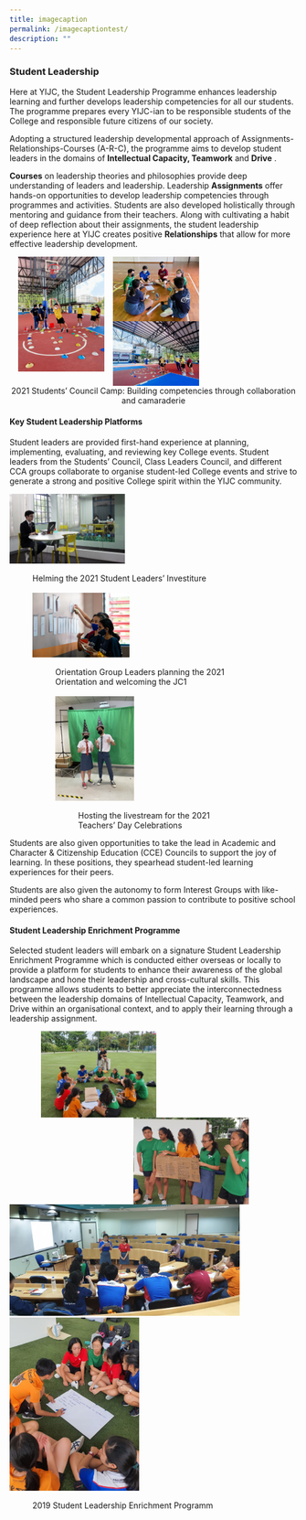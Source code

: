 ```yaml
---
title: imagecaption
permalink: /imagecaptiontest/
description: ""
---
```


### **Student Leadership**
Here at YIJC, the Student Leadership Programme enhances leadership learning and further develops leadership competencies for all our students. The programme prepares every YIJC-ian to be responsible students of the College and responsible future citizens of our society.

Adopting a structured leadership developmental approach of Assignments-Relationships-Courses (A-R-C), the programme aims to develop student leaders in the domains of **Intellectual Capacity, Teamwork** and **Drive** .

**Courses** on leadership theories and philosophies provide deep understanding of leaders and leadership. Leadership **Assignments** offer hands-on opportunities to develop leadership competencies through programmes and activities. Students are also developed holistically through mentoring and guidance from their teachers. Along with cultivating a habit of deep reflection about their assignments, the student leadership experience here at YIJC creates positive **Relationships** that allow for more effective leadership development.

<img src="/images/studentleadership1.jpg" style="width:30%;margin-right:15px;margin-left:15px;" align = "left">
<img src="/images/studentleadership2.jpg" style="width:30%;margin-right:15px;" align = "left">
<img src="/images/studentleadership3.jpg" style="width:30%;margin-right:15px;" align = "left">

<br clear="left"> 

<center>2021 Students’ Council Camp: Building competencies through collaboration and camaraderie</center>

#### **Key Student Leadership Platforms**
Student leaders are provided first-hand experience at planning, implementing, evaluating, and reviewing key College events. Student leaders from the Students’ Council, Class Leaders Council, and different CCA groups collaborate to organise student-led College events and strive to generate a strong and positive College spirit within the YIJC community.

<img src="/images/studentleadership4.jpg" style="width:40%" alt="studentleadership4">
<figure>
  <figcaption>
    Helming the 2021 Student Leaders’ Investiture
  </figcaption>
<br>
  <img src="/images/studentleadership5.jpg" style="width:40%" alt="studentleadership5">
  <figure>
    <figcaption>
      Orientation Group Leaders planning the 2021 Orientation and welcoming the JC1
    </figcaption>
<br>
    <img src="/images/studentleadership6.jpg" style="width:40%" alt="studentleadership6">
    <figure>
      <figcaption>
        Hosting the livestream for the 2021 Teachers’ Day Celebrations
      </figcaption>
    </figure>
  </figure>
</figure>


Students are also given opportunities to take the lead in Academic and Character & Citizenship Education (CCE) Councils to support the joy of learning. In these positions, they spearhead student-led learning experiences for their peers. 

Students are also given the autonomy to form Interest Groups with like-minded peers who share a common passion to contribute to positive school experiences.

#### **Student Leadership Enrichment Programme**
Selected student leaders will embark on a signature Student Leadership Enrichment Programme which is conducted either overseas or locally to provide a platform for students to enhance their awareness of the global landscape and hone their leadership and cross-cultural skills. This programme allows students to better appreciate the interconnectedness between the leadership domains of Intellectual Capacity, Teamwork, and Drive within an organisational context, and to apply their learning through a leadership assignment.

<img src="/images/studentleadership7.jpg" style="width:40%;margin-left:55px;" align = "left">
<img src="/images/studentleadership8.jpg" style="width:40%;margin-right:85px;" align = "right">

<br clear="left">

<img src="/images/studentleadership9.jpg" style="width:80%">

<img src="/images/studentleadership10.jpg" style="width:45%">
<figure><figcaption>2019 Student Leadership Enrichment Programm</figcaption>

<br clear="left">